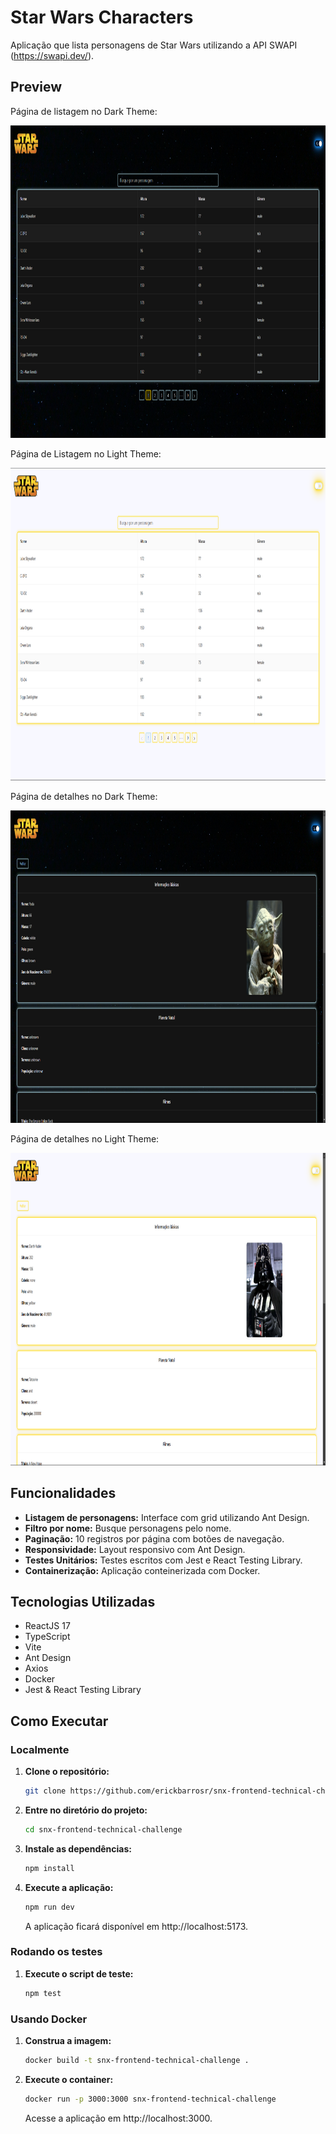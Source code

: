 # Star Wars Characters

Aplicação que lista personagens de Star Wars utilizando a API SWAPI (https://swapi.dev/).

## Preview

Página de listagem no Dark Theme:

<img src="https://github.com/erickbarrosr/snx-frontend-technical-challenge/blob/main/public/preview1.png" alt="Dark Theme Preview" height="500">

Página de Listagem no Light Theme:

<img src="https://github.com/erickbarrosr/snx-frontend-technical-challenge/blob/main/public/preview2.png" alt="Light Theme Preview" height="500">

Página de detalhes no Dark Theme:

<img src="https://github.com/erickbarrosr/snx-frontend-technical-challenge/blob/main/public/preview3.png" alt="Details Preview" height="500">

Página de detalhes no Light Theme:

<img src="https://github.com/erickbarrosr/snx-frontend-technical-challenge/blob/main/public/preview4.png" alt="Details Preview2" height="500">

## Funcionalidades

- **Listagem de personagens:** Interface com grid utilizando Ant Design.
- **Filtro por nome:** Busque personagens pelo nome.
- **Paginação:** 10 registros por página com botões de navegação.
- **Responsividade:** Layout responsivo com Ant Design.
- **Testes Unitários:** Testes escritos com Jest e React Testing Library.
- **Containerização:** Aplicação conteinerizada com Docker.

## Tecnologias Utilizadas

- ReactJS 17
- TypeScript
- Vite
- Ant Design
- Axios
- Docker
- Jest & React Testing Library

## Como Executar

### Localmente

1. **Clone o repositório:**

   ```bash
   git clone https://github.com/erickbarrosr/snx-frontend-technical-challenge.git
   ```

2. **Entre no diretório do projeto:**

   ```bash
   cd snx-frontend-technical-challenge
   ```

3. **Instale as dependências:**

   ```bash
   npm install
   ```

4. **Execute a aplicação:**

   ```bash
   npm run dev
   ```

   A aplicação ficará disponível em http://localhost:5173.

### Rodando os testes

1. **Execute o script de teste:**

   ```bash
   npm test
   ```

### Usando Docker

1. **Construa a imagem:**

   ```bash
   docker build -t snx-frontend-technical-challenge .
   ```

2. **Execute o container:**

   ```bash
   docker run -p 3000:3000 snx-frontend-technical-challenge
   ```

   Acesse a aplicação em http://localhost:3000.
